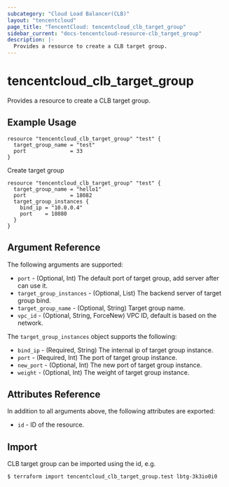 ```yaml
---
subcategory: "Cloud Load Balancer(CLB)"
layout: "tencentcloud"
page_title: "TencentCloud: tencentcloud_clb_target_group"
sidebar_current: "docs-tencentcloud-resource-clb_target_group"
description: |-
  Provides a resource to create a CLB target group.
---
```


# tencentcloud_clb_target_group

Provides a resource to create a CLB target group.

## Example Usage

```hcl
resource "tencentcloud_clb_target_group" "test" {
  target_group_name = "test"
  port              = 33
}
```

Create target group

```hcl
resource "tencentcloud_clb_target_group" "test" {
  target_group_name = "hello1"
  port              = 18082
  target_group_instances {
    bind_ip = "10.0.0.4"
    port    = 18080
  }
}
```

## Argument Reference

The following arguments are supported:

* `port` - (Optional, Int) The default port of target group, add server after can use it.
* `target_group_instances` - (Optional, List) The backend server of target group bind.
* `target_group_name` - (Optional, String) Target group name.
* `vpc_id` - (Optional, String, ForceNew) VPC ID, default is based on the network.

The `target_group_instances` object supports the following:

* `bind_ip` - (Required, String) The internal ip of target group instance.
* `port` - (Required, Int) The port of target group instance.
* `new_port` - (Optional, Int) The new port of target group instance.
* `weight` - (Optional, Int) The weight of target group instance.

## Attributes Reference

In addition to all arguments above, the following attributes are exported:

* `id` - ID of the resource.



## Import

CLB target group can be imported using the id, e.g.

```
$ terraform import tencentcloud_clb_target_group.test lbtg-3k3io0i0
```

